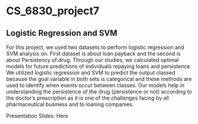# CS_6830_project7
## Logistic Regression and SVM

For this project, we used two datasets to perform logistic regression and SVM analysis on. First dataset is about loan payback and the second is about Persistency of drug. Through our studies, we calculated optimal models for future predictions of individuals repaying loans and persistence. We utilized logistic regression and SVM to predict the output classed because the goal variable in both sets is categorical and these methods are used to identify when events occur between classes. Our models help in understanding the persistence of the drug (persistence or not) according to the doctor’s prescription as it is one of the challenges facing by all pharmaceutical business and to loaning companies. 

Presentation Slides: Here

